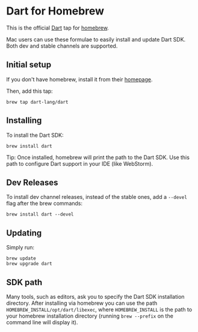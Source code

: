 # Dart for Homebrew

This is the official [Dart][] tap for [homebrew][].

Mac users can use these formulae to easily install and update Dart SDK. Both dev and stable channels are supported.

## Initial setup

If you don't have homebrew, install it from their [homepage][homebrew].

Then, add this tap:

```
brew tap dart-lang/dart
```

## Installing

To install the Dart SDK:

```
brew install dart
```

Tip: Once installed, homebrew will print the path to the Dart SDK. Use this path to configure Dart support
in your IDE (like WebStorm).

## Dev Releases

To install dev channel releases, instead of the stable ones, add a `--devel`
flag after the brew commands:

```shell
brew install dart --devel
```

## Updating

Simply run:

```
brew update
brew upgrade dart
```

## SDK path

Many tools, such as editors, ask you to specify the Dart SDK installation directory. After installing via homebrew
you can use the path `HOMEBREW_INSTALL/opt/dart/libexec`, where `HOMEBREW_INSTALL` is the path to your homebrew
installation directory (running `brew --prefix` on the command line will display it).

[homebrew]: http://brew.sh/
[dart]: https://www.dartlang.org
